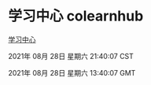 # 学习中心 colearnhub
[学习中心](http://:56308/colearnhub/)

2021年 08月 28日 星期六 21:40:07 CST

2021年 08月 28日 星期六 13:40:07 GMT
